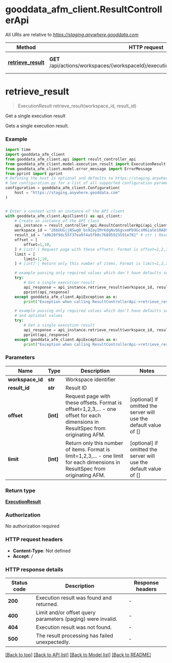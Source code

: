 # gooddata_afm_client.ResultControllerApi

All URIs are relative to *https://staging.anywhere.gooddata.com*

Method | HTTP request | Description
------------- | ------------- | -------------
[**retrieve_result**](ResultControllerApi.md#retrieve_result) | **GET** /api/actions/workspaces/{workspaceId}/execution/afm/execute/result/{resultId} | Get a single execution result


# **retrieve_result**
> ExecutionResult retrieve_result(workspace_id, result_id)

Get a single execution result

Gets a single execution result.

### Example

```python
import time
import gooddata_afm_client
from gooddata_afm_client.api import result_controller_api
from gooddata_afm_client.model.execution_result import ExecutionResult
from gooddata_afm_client.model.error_message import ErrorMessage
from pprint import pprint
# Defining the host is optional and defaults to https://staging.anywhere.gooddata.com
# See configuration.py for a list of all supported configuration parameters.
configuration = gooddata_afm_client.Configuration(
    host = "https://staging.anywhere.gooddata.com"
)


# Enter a context with an instance of the API client
with gooddata_afm_client.ApiClient() as api_client:
    # Create an instance of the API class
    api_instance = result_controller_api.ResultControllerApi(api_client)
    workspace_id = "26bUUGjjNSwg0_bs9ZayIMrKdgNvb6gvxmPb9GcsM61ate1RA89q3w1l4eH4XxEz.5awxoFZxHzs6ED.kjUSnTINkYPUndNl8pmPg5K897Fu1JEFj9R1_dz9rEoBi0LnU8SsOWJ7wYrcziVQdt8mVLxbg4bCLrLBcmXxWQK6MzKSg5jphei0IfRRwpnT_Z.qKa_YppZepezJ0.VmLSUTLYyW" # str | Workspace identifier
    result_id = "a9b28f9dc55f37ea9f4a5fb0c76895923591e781" # str | Result ID
    offset = [
        offset=1,10,
    ] # [int] | Request page with these offsets. Format is offset=1,2,3,... - one offset for each dimensions in ResultSpec from originating AFM. (optional) if omitted the server will use the default value of []
    limit = [
        limit=1,10,
    ] # [int] | Return only this number of items. Format is limit=1,2,3,... - one limit for each dimensions in ResultSpec from originating AFM. (optional) if omitted the server will use the default value of []

    # example passing only required values which don't have defaults set
    try:
        # Get a single execution result
        api_response = api_instance.retrieve_result(workspace_id, result_id)
        pprint(api_response)
    except gooddata_afm_client.ApiException as e:
        print("Exception when calling ResultControllerApi->retrieve_result: %s\n" % e)

    # example passing only required values which don't have defaults set
    # and optional values
    try:
        # Get a single execution result
        api_response = api_instance.retrieve_result(workspace_id, result_id, offset=offset, limit=limit)
        pprint(api_response)
    except gooddata_afm_client.ApiException as e:
        print("Exception when calling ResultControllerApi->retrieve_result: %s\n" % e)
```


### Parameters

Name | Type | Description  | Notes
------------- | ------------- | ------------- | -------------
 **workspace_id** | **str**| Workspace identifier |
 **result_id** | **str**| Result ID |
 **offset** | **[int]**| Request page with these offsets. Format is offset&#x3D;1,2,3,... - one offset for each dimensions in ResultSpec from originating AFM. | [optional] if omitted the server will use the default value of []
 **limit** | **[int]**| Return only this number of items. Format is limit&#x3D;1,2,3,... - one limit for each dimensions in ResultSpec from originating AFM. | [optional] if omitted the server will use the default value of []

### Return type

[**ExecutionResult**](ExecutionResult.md)

### Authorization

No authorization required

### HTTP request headers

 - **Content-Type**: Not defined
 - **Accept**: */*


### HTTP response details
| Status code | Description | Response headers |
|-------------|-------------|------------------|
**200** | Execution result was found and returned. |  -  |
**400** | Limit and/or offset query parameters (paging) were invalid. |  -  |
**404** | Execution result was not found. |  -  |
**500** | The result processing has failed unexpectedly. |  -  |

[[Back to top]](#) [[Back to API list]](../README.md#documentation-for-api-endpoints) [[Back to Model list]](../README.md#documentation-for-models) [[Back to README]](../README.md)

